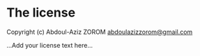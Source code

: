 # The license

Copyright (c) Abdoul-Aziz ZOROM <abdoulazizzorom@gmail.com>

...Add your license text here...